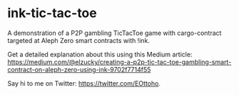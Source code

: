 # ink-tic-tac-toe
A demonstration of a P2P gambling TicTacToe game with cargo-contract targeted at Aleph Zero smart contracts with !ink.

Get a detailed explanation about this using this Medium article:
https://medium.com/@elzucky/creating-a-p2p-tic-tac-toe-gambling-smart-contract-on-aleph-zero-using-ink-9702f7714f55

Say hi to me on Twitter: https://twitter.com/EOttoho.
